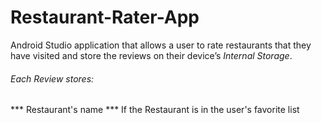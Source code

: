 # Restaurant-Rater-App


Android Studio application that allows a user to rate restaurants that they have visited and store the reviews on their device’s *Internal Storage*. 

###### Each *Review* stores:
*** Restaurant's name
*** If the Restaurant is in the user's favorite list 
